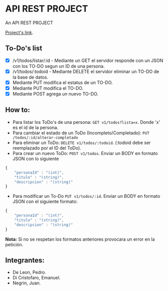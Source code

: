 # API REST PROJECT

An API REST PROJECT

[Project's link](https://github.com/BicycleIzation/Proyecto-de-Ingenieria).

## To-Do's list

- [x] /v1/todos/listar/:id - Mediante un GET el servidor responde con un JSON con los TO-DO segun un ID de una persona.
- [x] /v1/todos/:todoid - Mediante DELETE el servidor eliminar un TO-DO de la base de datos.
- [x] Mediante PUT modifica el estatus de un TO-DO.
- [X] Mediante PUT modifica el TO-DO.
- [x] Mediante POST agrega un nuevo TO-DO.

## How to:

- Para listar los ToDo's de una persona: `GET v1/todos?lista=x`. Donde 'x' es el id de la persona.
- Para cambiar el estado de un ToDo (Incompleto/Completado): `PUT /todos/:id/alterar-completado`
- Para eliminar un ToDo: `DELETE v1/todos/:todoid`. (:todoid debe ser reemplazado por el ID del ToDo).
- Para crear un nuevo ToDo: `POST v1/todos`. Enviar un BODY en formato JSON con lo siguiente
```javascript
{
	"personaId" : "(int)",
	"titulo" : "(string)",
	"descripcion" : "(string)"
}
```
- Para modificar un To-Do `PUT v1/todos/:id`. Enviar un BODY en formato JSON con el siguiente formato:
```javascript
{
	"personaId" : "(int)",
	"titulo" : "(string)",
	"descripcion" : "(string)"
}
```

**Nota:** Si no se respetan los formatos anteriores provocara un error en la petición.


## Integrantes:

* De Leon, Pedro.
* Di Cristofaro, Emanuel.
* Negrin, Juan.
